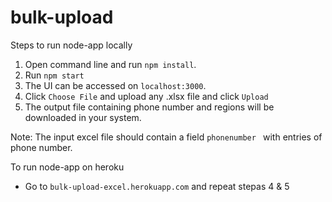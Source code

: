 # bulk-upload

Steps to run node-app locally

1. Open command line and run `npm install`.
2. Run `npm start`
3. The UI can be accessed on `localhost:3000`.
4. Click `Choose File` and upload any .xlsx file and click `Upload`
5. The output file containing phone number and regions will be downloaded in your system.

Note: The input excel file should contain a field `phonenumber ` with entries of phone number.

To run node-app on heroku
- Go to `bulk-upload-excel.herokuapp.com` and repeat stepas 4 & 5
